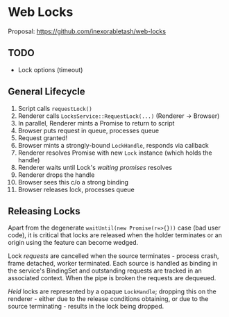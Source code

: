 # Web Locks

Proposal: https://github.com/inexorabletash/web-locks

## TODO

* Lock options (timeout)

## General Lifecycle

1. Script calls `requestLock()`
2. Renderer calls `LocksService::RequestLock(...)` (Renderer &rarr; Browser)
3. In parallel, Renderer mints a Promise to return to script
4. Browser puts request in queue, processes queue
5. Request granted!
6. Browser mints a strongly-bound `LockHandle`, responds via callback
7. Renderer resolves Promise with new `Lock` instance (which holds the handle)
9. Renderer waits until Lock's _waiting promises_ resolves
10. Renderer drops the handle
11. Browser sees this c/o a strong binding
12. Browser releases lock, processes queue

## Releasing Locks

Apart from the degenerate `waitUntil(new Promise(r=>{}))` case (bad user code),
it is critical that locks are released when the holder terminates or an origin
using the feature can become wedged.

Lock _requests_ are cancelled when the source terminates - process
crash, frame detached, worker terminated. Each source is handled as
binding in the service's BindingSet and outstanding requests are
tracked in an associated context. When the pipe is broken the requests
are dequeued.

_Held_ locks are represented by a opaque `LockHandle`; dropping this on
the renderer - either due to the release conditions obtaining, or due to
the source terminating - results in the lock being dropped.
